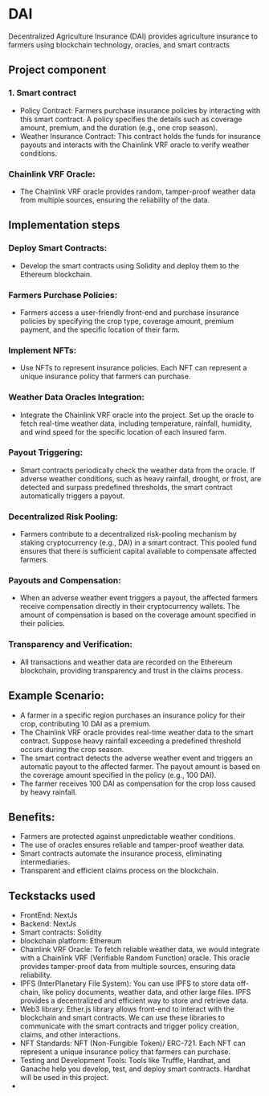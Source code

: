 # DAI
Decentralized Agriculture Insurance (DAI) provides agriculture insurance to farmers using blockchain technology, oracles, and smart contracts

## Project component
### 1. Smart contract 
- Policy Contract: Farmers purchase insurance policies by interacting with this smart contract. A policy specifies the details such as coverage amount, premium, and the duration (e.g., one crop season).
- Weather Insurance Contract: This contract holds the funds for insurance payouts and interacts with the Chainlink VRF oracle to verify weather conditions.

### Chainlink VRF Oracle:
- The Chainlink VRF oracle provides random, tamper-proof weather data from multiple sources, ensuring the reliability of the data.

## Implementation steps 
### Deploy Smart Contracts:
- Develop the smart contracts using Solidity and deploy them to the Ethereum blockchain.

### Farmers Purchase Policies:
- Farmers access a user-friendly front-end and purchase insurance policies by specifying the crop type, coverage amount, premium payment, and the specific location of their farm.

### Implement NFTs:
- Use NFTs to represent insurance policies. Each NFT can represent a unique insurance policy that farmers can purchase.

### Weather Data Oracles Integration:
- Integrate the Chainlink VRF oracle into the project. Set up the oracle to fetch real-time weather data, including temperature, rainfall, humidity, and wind speed for the specific
location of each insured farm.

### Payout Triggering:
- Smart contracts periodically check the weather data from the oracle. If adverse weather conditions, such as heavy rainfall, drought, or frost, are detected and surpass predefined thresholds, the smart contract automatically triggers a payout.

### Decentralized Risk Pooling:
- Farmers contribute to a decentralized risk-pooling mechanism by staking cryptocurrency (e.g., DAI) in a smart contract. This pooled fund ensures that there is sufficient capital available to compensate affected farmers.

### Payouts and Compensation:
- When an adverse weather event triggers a payout, the affected farmers receive compensation directly in their cryptocurrency wallets. The amount of compensation is based on the coverage amount specified in their policies.

### Transparency and Verification:
- All transactions and weather data are recorded on the Ethereum blockchain, providing transparency and trust in the claims process.

## Example Scenario:
- A farmer in a specific region purchases an insurance policy for their crop, contributing 10 DAI as a premium.
- The Chainlink VRF oracle provides real-time weather data to the smart contract. Suppose heavy rainfall exceeding a predefined threshold occurs during the crop season.
- The smart contract detects the adverse weather event and triggers an automatic payout to the affected farmer. The payout amount is based on the coverage amount specified in the policy (e.g., 100 DAI).
- The farmer receives 100 DAI as compensation for the crop loss caused by heavy rainfall.

## Benefits:
- Farmers are protected against unpredictable weather conditions.
- The use of oracles ensures reliable and tamper-proof weather data.
- Smart contracts automate the insurance process, eliminating intermediaries.
- Transparent and efficient claims process on the blockchain.

## Teckstacks used
- FrontEnd: NextJs
- Backend: NextJs
- Smart contracts: Solidity
- blockchain platform: Ethereum
- Chainlink VRF Oracle: To fetch reliable weather data, we would integrate with a Chainlink VRF (Verifiable Random Function) oracle. This oracle provides tamper-proof data from multiple sources, ensuring data reliability.
- IPFS (InterPlanetary File System): You can use IPFS to store data off-chain, like policy documents, weather data, and other large files. IPFS provides a decentralized and efficient way to store and retrieve data.
- Web3 library: Ether.js library allows front-end to interact with the blockchain and smart contracts. We can use these libraries to communicate with the smart contracts and trigger policy creation, claims, and other interactions.
- NFT Standards: NFT (Non-Fungible Token)/ ERC-721. Each NFT can represent a unique insurance policy that farmers can purchase.
- Testing and Development Tools: Tools like Truffle, Hardhat, and Ganache help you develop, test, and deploy smart contracts. Hardhat will be used in this project.
- 

